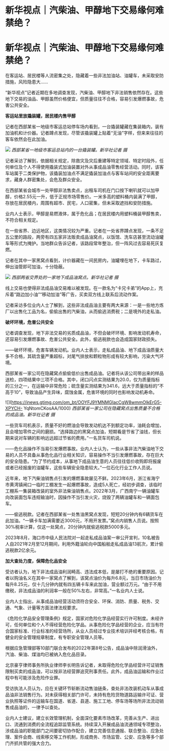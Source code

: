 # 新华视点｜汽柴油、甲醇地下交易缘何难禁绝？

# 新华视点｜汽柴油、甲醇地下交易缘何难禁绝？

在客运站、居民楼等人流密集之处，隐藏着一些非法加油站、油罐车，未采取安防措施，风险隐患大……

“新华视点”记者近期在多地调查发现，汽柴油、甲醇地下非法销售依然存在。这些地下交易的油品、甲醇虽然价格便宜，但质量往往不合格，容易引发爆燃事故，危害公共安全。

**客运站里放撬装罐，居民楼内售甲醇**

记者在西部某省一地级市客运总站停车场内看到，一台撬装罐藏在集装箱内，装有加油机和计价器。记者蹲点发现，尽管该撬装罐上贴着“无油”字样，但来来往往的客车依然会在此加油。

![](https://inews.gtimg.com/om_bt/OFCmPIviO0AZtffF_oYOxaG-d3FZV19og1Got9a6GU3p0AA/1000)
_西部某省一地级市客运总站内的一台撬装罐。新华社记者 摄_

记者采访了解到，依据相关规定，除救灾及灾后重建等特定领域、特定时段外，任何单位及个人不得使用撬装式加油装置对外从事成品油零售经营活动。同时，该客车站属于二类保护物，该撬装加油点不满足撬装加油点与客车站间的安全距离要求，藏身人群密集处，会危及群众安全。

在西部某省会城市一处甲醇非法售卖点，出租车司机在门口按下喇叭就可以加甲醇，价格2.55元一升，低于正规市场零售价。一米多高的塑料桶内装满了甲醇，存放在居民楼内，周围有超市、民宅，人口密集，但未采取遮挡和安防措施。

业内人士表示，甲醇是易燃液体，属于危化品；在居民楼内用塑料桶装甲醇售卖，不符合相关规定。

在一些省界、边远地区，这类情况较为严重。记者在一处省界蹲点发现，一条不足五公里的路段，两旁有四五家非法贩卖成品油窝点，以饭馆、洗车店甚至流动油罐车等形式为掩护。当地群众告诉记者，该路段常年整治，但一阵风过去容易死灰复燃。

记者在其中一家黑窝点看到，计价器藏在一间民房内，油罐埋在地下，卡车路过，伸出油管即可加油，十分隐蔽。

![](https://inews.gtimg.com/om_bt/O14SmSnGVQSHMpW9ammFYoinbmhiMNtFO-6UCHuB4XH2IAA/1000)
_西部两省交界处的一家地下成品油窝点。新华社记者 摄_

线上交易也使得非法成品油交易难以被发现。在一款名为“卡兄卡弟”的App上，充斥着“路边加小油”“移动加油”等广告，买卖双方线上联系后流动作案。

记者采访多位业内人士了解到，这些非法成品油主要有两大来源：一是一些地方炼厂以出售化工品为名，偷偷出售的汽柴油，从而偷逃消费税；二是境外的走私油。

**破坏环境，危害公共安全**

记者调查发现，地下非法交易的劣质成品油，不但会破坏环境、影响发动机寿命，还容易引发爆燃事故、危害公共安全。此外，偷逃税款也会造成国家财政损失。

——破坏环境，危害车辆发动机。业内人士表示，走私成品油、地下成品油质量大多不合格，其硫含量严重超标，对尾气排放和颗粒物形成有较大影响，污染大气环境。

西部某省一家公司在隐藏窝点偷偷低价出售成品油。记者将从该公司带出来的样品送检，四项结果中三项不合格。其中，闭口闪点实测结果为20.0，仅为质量指标的三分之一，在运输中非常危险；硫含量实测结果为341.6，远大于质量指标的“不高于10”，导致油品产生异味，腐蚀金属，危害环境的同时也影响发动机寿命。

![](https://inews.gtimg.com/om_bt/OOYFJ9YMNMGIacCgW8wmmOlkErG5-XPYCH-
YqNtomCKosAA/1000) _西部某省一家公司在隐藏窝点出售质量不合格的成品油。新华社记者 摄_

一些货车司机表示，质量不好的燃油会导致发动机达不到额定功率，油耗会增加，且会增加零件之间的磨损。“选择路边的黑窝点加油，短期看是节省了油钱，但长期来说对车辆的影响远远超过节省的费用。”一名货车司机说。

——危化品操作不当易引发爆燃事故。业内人士认为，一些从事非法汽柴油地下交易的人员不具备从事危化品行业相关知识，容易操作不当引发爆燃事故，存在巨大的安全隐患。“为了节约成本，从事地下成品油生意的人员往往低价收购即将报废或者已经报废的油罐车，这些车辆安全隐患较大。”一位石化行业工作人员说。

近年来，地下汽柴油销售点引发的爆燃事故屡见不鲜。2023年6月，浙江省海宁市黄湾镇闸口一临时工棚发生一起爆燃事故，造成5人死亡，经初步调查，该临时工棚系一集装箱改装的室外非法柴油销售点。2022年3月，广西南宁一辆油罐车向改装面包车违规输油时，因操作不当引发火灾，烧毁了两辆油罐车和一辆面包车。

——偷逃税款。记者在西部某省一处售油黑窝点发现，短短20分钟内有6辆货车在此加油。“一辆卡车加满需要近3000元，不用开发票。”窝点内销售人员说。按照30%税率计算，仅这一处窝点，20分钟内就偷逃税款5000多元。

2023年8月，海口市中级人民法院对一起走私成品油案一审公开宣判，10名被告人自2021年2月至12月期间，利用外籍油轮向中国船舶走私成品油13航次，累计偷逃税款2亿余元。

**加大查处力度，保障危化品安全**

受访者认为，地下非法成品油利润畸高、违法成本低，是屡打不绝的重要原因。记者以购油名义在其中一家窝点了解到，该窝点油价为每升6.8元，当日市场油价为每升8.25元，仅十几分钟内就有四五辆卡车来此加油，营业额过万元。“由于不用缴税，非法成品油的利润率一般在50%左右，非常高。”一名业内人士说。

业内人士指出，从事成品油经营活动须符合安全、环保、消防、质量、税务、交通、气象、计量等方面法律法规要求。

《危险化学品安全管理条例》规定，国家对危险化学品经营实行许可制度。未经许可，任何单位和个人不得经营危险化学品。从事危险化学品经营的企业，应当有符合国家标准、行业标准的经营场所，从业人员经过专业技术培训并经考核合格，有健全的安全管理规章制度，有专职安全管理人员等。

根据应急管理部等10部门联合发布的2022年第8号公告，成品油中除润滑油外，汽油、柴油、煤油均已被纳入危化品目录。

北京豪亨律师事务所执业律师李长明告诉记者，未取得危险化学品经营许可证销售限制买卖的成品油，可以按非法经营罪追究刑事责任。此外，成品油运输和作业过程中有可能涉及危险作业罪。

受访执法人员认为，应在关键环节斩断流动售油链条，查处非法改装机动车从事成品油非法销售行为。对未获得相关部门许可，未持有危险货物道路运输许可证、营业执照等证件的运输车在国道、省道、县道、施工工地、停车场等场所非法流动销售成品油的，一律予以查处。

业内人士建议，建立长效管理机制，全面深化要素市场改革，完善从生产、进出口、流通到消费的全流程追踪监管系统。持续深入开展成品油流通领域专项整治，涉成品油的职能部门之间要密切协作配合，建立完善信息通报、联合整治、应急处理、案件会商、线索移交等工作机制，形成商务、市场监管、公安、应急等多个部门齐抓共管的强大合力。

